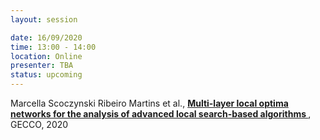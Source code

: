 ```yaml
---
layout: session

date: 16/09/2020
time: 13:00 - 14:00
location: Online
presenter: TBA
status: upcoming
---
```

Marcella Scoczynski Ribeiro Martins et al.,
**[Multi-layer local optima networks for the analysis of advanced local search-based algorithms
](papers/0035-multi-layer-optima-networks)**,
GECCO, 2020